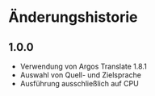 # Änderungshistorie

## 1.0.0
- Verwendung von Argos Translate 1.8.1
- Auswahl von Quell- und Zielsprache
- Ausführung ausschließlich auf CPU